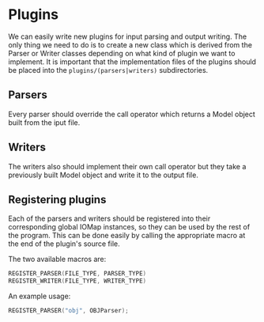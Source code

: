 # Plugins

We can easily write new plugins for input parsing and output writing. The only
thing we need to do is to create a new class which is derived from the Parser
or Writer classes depending on what kind of plugin we want to implement. It is
important that the implementation files of the plugins should be placed into
the `plugins/(parsers|writers)` subdirectories.

## Parsers

Every parser should override the call operator which returns a Model object
built from the iput file.

## Writers

The writers also should implement their own call operator but they take a
previously built Model object and write it to the output file.

## Registering plugins

Each of the parsers and writers should be registered into their corresponding
global IOMap instances, so they can be used by the rest of the program. This
can be done easily by calling the appropriate macro at the end of the plugin's
source file.

The two available macros are:

```cpp
REGISTER_PARSER(FILE_TYPE, PARSER_TYPE)
REGISTER_WRITER(FILE_TYPE, WRITER_TYPE)
```

An example usage:

```cpp
REGISTER_PARSER("obj", OBJParser);
```
